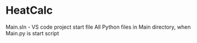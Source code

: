 # HeatCalc
Main.sln - VS code project start file
All Python files in Main directory, when Main.py is start script
